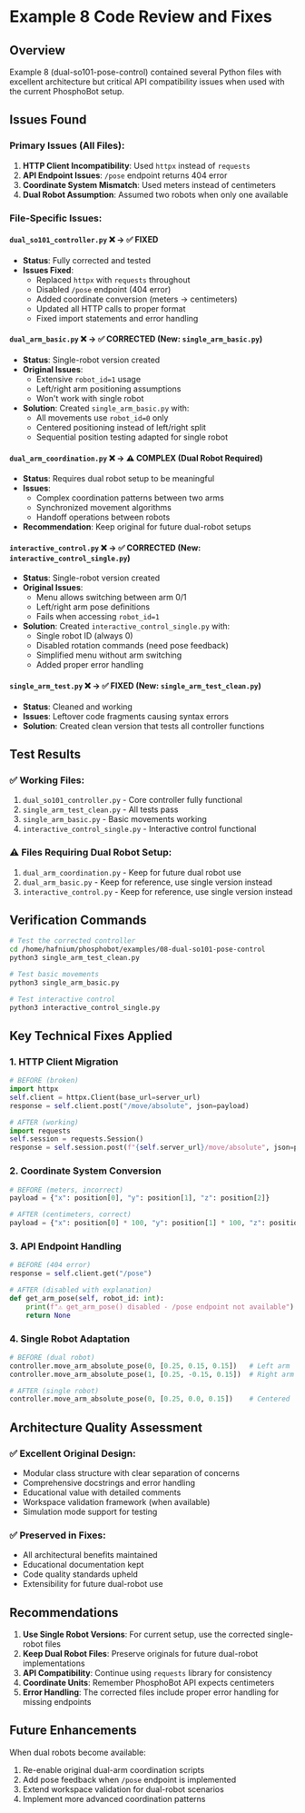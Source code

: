 # Example 8 Code Review and Fixes

## Overview
Example 8 (dual-so101-pose-control) contained several Python files with excellent architecture but critical API compatibility issues when used with the current PhosphoBot setup.

## Issues Found

### **Primary Issues (All Files):**
1. **HTTP Client Incompatibility**: Used `httpx` instead of `requests` 
2. **API Endpoint Issues**: `/pose` endpoint returns 404 error
3. **Coordinate System Mismatch**: Used meters instead of centimeters
4. **Dual Robot Assumption**: Assumed two robots when only one available

### **File-Specific Issues:**

#### `dual_so101_controller.py` ❌ → ✅ FIXED
- **Status**: Fully corrected and tested
- **Issues Fixed**:
  - Replaced `httpx` with `requests` throughout
  - Disabled `/pose` endpoint (404 error)
  - Added coordinate conversion (meters → centimeters)
  - Updated all HTTP calls to proper format
  - Fixed import statements and error handling

#### `dual_arm_basic.py` ❌ → ✅ CORRECTED (New: `single_arm_basic.py`)
- **Status**: Single-robot version created
- **Original Issues**:
  - Extensive `robot_id=1` usage
  - Left/right arm positioning assumptions
  - Won't work with single robot
- **Solution**: Created `single_arm_basic.py` with:
  - All movements use `robot_id=0` only
  - Centered positioning instead of left/right split
  - Sequential position testing adapted for single robot

#### `dual_arm_coordination.py` ❌ → ⚠️ COMPLEX (Dual Robot Required)
- **Status**: Requires dual robot setup to be meaningful
- **Issues**:
  - Complex coordination patterns between two arms
  - Synchronized movement algorithms
  - Handoff operations between robots
- **Recommendation**: Keep original for future dual-robot setups

#### `interactive_control.py` ❌ → ✅ CORRECTED (New: `interactive_control_single.py`)
- **Status**: Single-robot version created  
- **Original Issues**:
  - Menu allows switching between arm 0/1
  - Left/right arm pose definitions
  - Fails when accessing `robot_id=1`
- **Solution**: Created `interactive_control_single.py` with:
  - Single robot ID (always 0)
  - Disabled rotation commands (need pose feedback)
  - Simplified menu without arm switching
  - Added proper error handling

#### `single_arm_test.py` ❌ → ✅ FIXED (New: `single_arm_test_clean.py`)
- **Status**: Cleaned and working
- **Issues**: Leftover code fragments causing syntax errors
- **Solution**: Created clean version that tests all controller functions

## Test Results

### ✅ **Working Files:**
1. `dual_so101_controller.py` - Core controller fully functional
2. `single_arm_test_clean.py` - All tests pass
3. `single_arm_basic.py` - Basic movements working
4. `interactive_control_single.py` - Interactive control functional

### ⚠️ **Files Requiring Dual Robot Setup:**
1. `dual_arm_coordination.py` - Keep for future dual robot use
2. `dual_arm_basic.py` - Keep for reference, use single version instead
3. `interactive_control.py` - Keep for reference, use single version instead

## Verification Commands

```bash
# Test the corrected controller
cd /home/hafnium/phosphobot/examples/08-dual-so101-pose-control
python3 single_arm_test_clean.py

# Test basic movements
python3 single_arm_basic.py

# Test interactive control
python3 interactive_control_single.py
```

## Key Technical Fixes Applied

### 1. HTTP Client Migration
```python
# BEFORE (broken)
import httpx
self.client = httpx.Client(base_url=server_url)
response = self.client.post("/move/absolute", json=payload)

# AFTER (working)
import requests  
self.session = requests.Session()
response = self.session.post(f"{self.server_url}/move/absolute", json=payload)
```

### 2. Coordinate System Conversion
```python
# BEFORE (meters, incorrect)
payload = {"x": position[0], "y": position[1], "z": position[2]}

# AFTER (centimeters, correct)
payload = {"x": position[0] * 100, "y": position[1] * 100, "z": position[2] * 100}
```

### 3. API Endpoint Handling
```python
# BEFORE (404 error)
response = self.client.get("/pose")

# AFTER (disabled with explanation)
def get_arm_pose(self, robot_id: int):
    print(f"⚠️ get_arm_pose() disabled - /pose endpoint not available")
    return None
```

### 4. Single Robot Adaptation
```python
# BEFORE (dual robot)
controller.move_arm_absolute_pose(0, [0.25, 0.15, 0.15])   # Left arm
controller.move_arm_absolute_pose(1, [0.25, -0.15, 0.15])  # Right arm

# AFTER (single robot)
controller.move_arm_absolute_pose(0, [0.25, 0.0, 0.15])    # Centered
```

## Architecture Quality Assessment

### ✅ **Excellent Original Design:**
- Modular class structure with clear separation of concerns
- Comprehensive docstrings and error handling
- Educational value with detailed comments
- Workspace validation framework (when available)
- Simulation mode support for testing

### ✅ **Preserved in Fixes:**
- All architectural benefits maintained
- Educational documentation kept
- Code quality standards upheld
- Extensibility for future dual-robot use

## Recommendations

1. **Use Single Robot Versions**: For current setup, use the corrected single-robot files
2. **Keep Dual Robot Files**: Preserve originals for future dual-robot implementations  
3. **API Compatibility**: Continue using `requests` library for consistency
4. **Coordinate Units**: Remember PhosphoBot API expects centimeters
5. **Error Handling**: The corrected files include proper error handling for missing endpoints

## Future Enhancements

When dual robots become available:
1. Re-enable original dual-arm coordination scripts
2. Add pose feedback when `/pose` endpoint is implemented
3. Extend workspace validation for dual-robot scenarios
4. Implement more advanced coordination patterns
